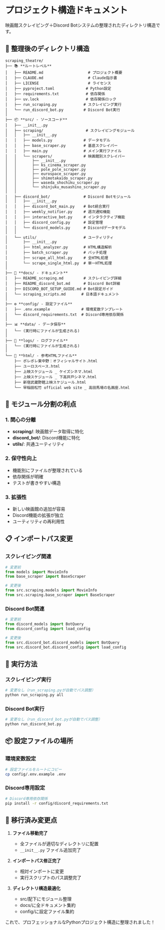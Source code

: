 # プロジェクト構造ドキュメント

映画館スクレイピング＋Discord Botシステムの整理されたディレクトリ構造です。

## 📁 **整理後のディレクトリ構造**

```
scraping_theatre/
├── 📚 **ルートレベル**
│   ├── README.md                    # プロジェクト概要
│   ├── CLAUDE.md                    # Claude指示書
│   ├── LICENSE                      # ライセンス
│   ├── pyproject.toml              # Python設定
│   ├── requirements.txt            # 依存関係
│   ├── uv.lock                     # 依存関係ロック
│   ├── run_scraping.py            # スクレイピング実行
│   └── run_discord_bot.py         # Discord Bot実行
│
├── 📦 **src/ - ソースコード**
│   ├── __init__.py
│   ├── scraping/                   # スクレイピングモジュール
│   │   ├── __init__.py
│   │   ├── models.py              # データモデル
│   │   ├── base_scraper.py        # 基底スクレイパー
│   │   ├── main.py                # メイン実行ファイル
│   │   └── scrapers/              # 映画館別スクレイパー
│   │       ├── __init__.py
│   │       ├── ks_cinema_scraper.py
│   │       ├── pole_pole_scraper.py
│   │       ├── eurospace_scraper.py
│   │       ├── shimotakaido_scraper.py
│   │       ├── waseda_shochiku_scraper.py
│   │       └── shinjuku_musashino_scraper.py
│   │
│   ├── discord_bot/               # Discord Botモジュール
│   │   ├── __init__.py
│   │   ├── discord_bot_main.py    # Bot統合実行
│   │   ├── weekly_notifier.py     # 週次通知機能
│   │   ├── interactive_bot.py     # インタラクティブ機能
│   │   ├── discord_config.py      # 設定管理
│   │   └── discord_models.py      # Discordデータモデル
│   │
│   └── utils/                     # ユーティリティ
│       ├── __init__.py
│       ├── html_analyzer.py       # HTML構造解析
│       ├── batch_scraper.py       # バッチ処理
│       ├── scrape_all_html.py     # 全HTML処理
│       └── scrape_single_html.py  # 単一HTML処理
│
├── 📖 **docs/ - ドキュメント**
│   ├── README_scraping.md         # スクレイピング詳細
│   ├── README_discord_bot.md      # Discord Bot詳細
│   ├── DISCORD_BOT_SETUP_GUIDE.md # Bot設定ガイド
│   └── scraping_scripts.md       # 日本語ドキュメント
│
├── ⚙️ **config/ - 設定ファイル**
│   ├── .env.example              # 環境変数テンプレート
│   └── discord_requirements.txt  # Discord専用依存関係
│
├── 📊 **data/ - データ保存**
│   └── (実行時にファイルが生成される)
│
├── 📝 **logs/ - ログファイル**
│   └── (実行時にファイルが生成される)
│
└── 📄 **html/ - 参考HTMLファイル**
    ├── ポレポレ東中野：オフィシャルサイト.html
    ├── ユーロスペース.html
    ├── 上映スケジュール _ ケイズシネマ.html
    ├── 上映スケジュール _ 下高井戸シネマ.html
    ├── 新宿武蔵野館上映スケジュール.html
    └── 早稲田松竹 official web site _ 高田馬場の名画座.html
```

## 🔧 **モジュール分割の利点**

### **1. 関心の分離**
- **scraping/**: 映画館データ取得に特化
- **discord_bot/**: Discord機能に特化  
- **utils/**: 共通ユーティリティ

### **2. 保守性向上**
- 機能別にファイルが整理されている
- 依存関係が明確
- テストが書きやすい構造

### **3. 拡張性**
- 新しい映画館の追加が容易
- Discord機能の拡張が独立
- ユーティリティの再利用性

## 📋 **インポートパス変更**

### **スクレイピング関連**
```python
# 変更前
from models import MovieInfo
from base_scraper import BaseScraper

# 変更後
from src.scraping.models import MovieInfo
from src.scraping.base_scraper import BaseScraper
```

### **Discord Bot関連**
```python
# 変更前
from discord_models import BotQuery
from discord_config import load_config

# 変更後
from src.discord_bot.discord_models import BotQuery
from src.discord_bot.discord_config import load_config
```

## 🚀 **実行方法**

### **スクレイピング実行**
```bash
# 変更なし（run_scraping.pyが自動でパス調整）
python run_scraping.py all
```

### **Discord Bot実行**
```bash
# 変更なし（run_discord_bot.pyが自動でパス調整）
python run_discord_bot.py
```

## 📦 **設定ファイルの場所**

### **環境変数設定**
```bash
# 設定ファイルをルートにコピー
cp config/.env.example .env
```

### **Discord専用設定**
```bash
# Discord専用依存関係
pip install -r config/discord_requirements.txt
```

## 🔄 **移行済み変更点**

1. **ファイル移動完了**
   - 全ファイルが適切なディレクトリに配置
   - `__init__.py` ファイル追加完了

2. **インポートパス修正完了**
   - 相対インポートに変更
   - 実行スクリプトのパス調整完了

3. **ディレクトリ構造最適化**
   - src/配下にモジュール整理
   - docs/に全ドキュメント集約
   - config/に設定ファイル集約

これで、プロフェッショナルなPythonプロジェクト構造に整理されました！